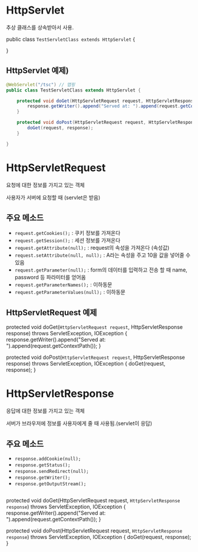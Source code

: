 # HttpServlet

추상 클래스를 상속받아서 사용.

public class `TestServletClass extends HttpServlet` {

}

## HttpServlet 예제)

```java
@WebServlet("/tsc") // 맵핑
public class TestServletClass extends HttpServlet {

	protected void doGet(HttpServletRequest request, HttpServletResponse response) throws ServletException, IOException {
		response.getWriter().append("Served at: ").append(request.getContextPath());
	}

	protected void doPost(HttpServletRequest request, HttpServletResponse response) throws ServletException, IOException {
		doGet(request, response);
	}

}
```

# HttpServletRequest

요청에 대한 정보를 가지고 있는 객체

사용자가 서버에 요청할 때 (servlet은 받음) 

## 주요 메소드

- `request.getCookies();` : 쿠키 정보를 가져온다
- `request.getSession();` : 세션 정보를 가져온다
- `request.getAttribute(null);` : request의 속성을 가져온다 (속성값)
- `request.setAttribute(null, null);` : A라는 속성을 주고 10을 값을 넣어줄 수 있음
- `request.getParameter(null);` : form의 데이터를 입력하고 전송 할 때 name, password 등 파라미터를 얻어옴
- `request.getParameterNames();` : 이하동문
- `request.getParameterValues(null);` : 이하동문

## HttpServletRequest 예제

protected void doGet(`HttpServletRequest request`, HttpServletResponse response) throws ServletException, IOException {
    response.getWriter().append("Served at: ").append(request.getContextPath());
}

protected void doPost(`HttpServletRequest request`, HttpServletResponse response) throws ServletException, IOException {
    doGet(request, response);
}


# HttpServletResponse

응답에 대한 정보를 가지고 있는 객체

서버가 브라우저에 정보를 사용자에게 줄 때 사용됨.(servlet이 응답)

## 주요 메소드

- `response.addCookie(null);` 
- `response.getStatus();` 
- `response.sendRedirect(null);` 
- `response.getWriter();` 
- `response.getOutputStream();` 

## 

protected void doGet(HttpServletRequest request, `HttpServletResponse response`) throws ServletException, IOException {
    response.getWriter().append("Served at: ").append(request.getContextPath());
}

protected void doPost(HttpServletRequest request, `HttpServletResponse response`) throws ServletException, IOException {
    doGet(request, response);
}